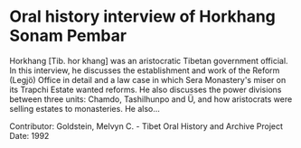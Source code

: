 # Oral history interview of Horkhang Sonam Pembar


Horkhang [Tib. hor khang] was an aristocratic Tibetan government official. In this interview, he discusses the establishment and work of the Reform (Legjö) Office in detail and a law case in which Sera Monastery's miser on its Trapchi Estate wanted reforms. He also discusses the power divisions between three units: Chamdo, Tashilhunpo and Ü, and how aristocrats were selling estates to monasteries. He also...


Contributor:
                        Goldstein, Melvyn C. - Tibet Oral History and Archive Project  
Date:
1992  

